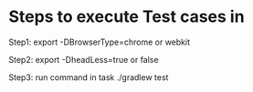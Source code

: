 <h1>Steps to execute Test cases in</h1>
<p>Step1: export -DBrowserType=chrome or webkit</p>
<p>Step2: export -DheadLess=true or false</p>
<p>Step3: run command in task ./gradlew test</p>